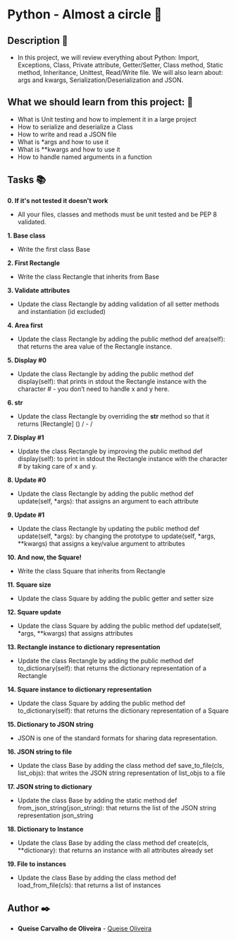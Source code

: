 # **Python - Almost a circle** :snake:

## **Description** :speech_balloon:

* In this project, we will review everything about Python: Import, Exceptions, Class, Private attribute, Getter/Setter, Class method, Static method, Inheritance, Unittest, Read/Write file.
We will also learn about: args and kwargs, Serialization/Deserialization and JSON.

## **What we should learn from this project:** :bookmark_tabs:

* What is Unit testing and how to implement it in a large project
* How to serialize and deserialize a Class
* How to write and read a JSON file
* What is *args and how to use it
* What is **kwargs and how to use it
* How to handle named arguments in a function

## **Tasks** :books:

**0. If it's not tested it doesn't work**

* All your files, classes and methods must be unit tested and be PEP 8 validated.

**1. Base class**

* Write the first class Base

**2. First Rectangle**

* Write the class Rectangle that inherits from Base

**3. Validate attributes**

* Update the class Rectangle by adding validation of all setter methods and instantiation (id excluded)

**4. Area first**

* Update the class Rectangle by adding the public method def area(self): that returns the area value of the Rectangle instance.

**5. Display #0**

* Update the class Rectangle by adding the public method def display(self): that prints in stdout the Rectangle instance with the character # - you don’t need to handle x and y here.

**6. __str__**

* Update the class Rectangle by overriding the __str__ method so that it returns [Rectangle] (<id>) <x>/<y> - <width>/<height>

**7. Display #1**

* Update the class Rectangle by improving the public method def display(self): to print in stdout the Rectangle instance with the character # by taking care of x and y.

**8. Update #0**

* Update the class Rectangle by adding the public method def update(self, *args): that assigns an argument to each attribute

**9. Update #1**

* Update the class Rectangle by updating the public method def update(self, *args): by changing the prototype to update(self, *args, **kwargs) that assigns a key/value argument to attributes

**10. And now, the Square!**

* Write the class Square that inherits from Rectangle

**11. Square size**

* Update the class Square by adding the public getter and setter size

**12. Square update**

* Update the class Square by adding the public method def update(self, *args, **kwargs) that assigns attributes

**13. Rectangle instance to dictionary representation**

* Update the class Rectangle by adding the public method def to_dictionary(self): that returns the dictionary representation of a Rectangle

**14. Square instance to dictionary representation**

* Update the class Square by adding the public method def to_dictionary(self): that returns the dictionary representation of a Square

**15. Dictionary to JSON string**

* JSON is one of the standard formats for sharing data representation.

**16. JSON string to file**

* Update the class Base by adding the class method def save_to_file(cls, list_objs): that writes the JSON string representation of list_objs to a file

**17. JSON string to dictionary**

* Update the class Base by adding the static method def from_json_string(json_string): that returns the list of the JSON string representation json_string

**18. Dictionary to Instance**

* Update the class Base by adding the class method def create(cls, **dictionary): that returns an instance with all attributes already set

**19. File to instances**

* Update the class Base by adding the class method def load_from_file(cls): that returns a list of instances

## **Author** :black_nib:

* **Queise Carvalho de Oliveira** - [Queise Oliveira](https://github.com/Qcarvalhooliveira)
